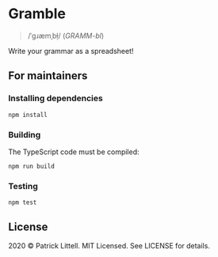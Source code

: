 Gramble
=======

> /ˈɡɹæmˌbɫ̣/ (_GRAMM-bl_)

Write your grammar as a spreadsheet!

<!-- TODO: put an animated GIF here, showing it off! -->

For maintainers
---------------

### Installing dependencies

    npm install

### Building

The TypeScript code must be compiled:

    npm run build


### Testing

    npm test


License
-------

2020 © Patrick Littell. MIT Licensed. See LICENSE for details.
